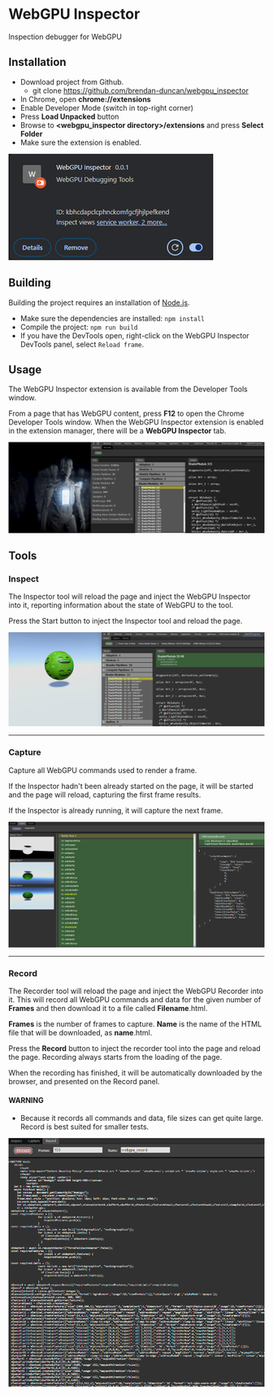 # WebGPU Inspector

Inspection debugger for WebGPU

## Installation

- Download project from Github.
  - git clone https://github.com/brendan-duncan/webgpu_inspector
- In Chrome, open **chrome://extensions**
- Enable Developer Mode (switch in top-right corner)
- Press **Load Unpacked** button
- Browse to **<webgpu_inspector directory>/extensions** and press **Select Folder**
- Make sure the extension is enabled.

![Enable Extension](images/enable_extension.png "Enable Extension")

## Building

Building the project requires an installation of [Node.js](https://nodejs.org/en/).

- Make sure the dependencies are installed: `npm install`
- Compile the project: `npm run build`
- If you have the DevTools open, right-click on the WebGPU Inspector DevTools panel, select `Reload frame`.

## Usage

The WebGPU Inspector extension is available from the Developer Tools window.

From a page that has WebGPU content, press **F12** to open the Chrome Developer Tools window. When the WebGPU Inspector extension is enabled in the extension manager, there will be a **WebGPU Inspector** tab.

![WebGPU Inspector Panel](images/webgpu_inspector_panel.png)

## Tools

### Inspect

The Inspector tool will reload the page and inject the WebGPU Inspector into it, reporting information about the state of WebGPU to the tool.

Press the Start button to inject the Inspector tool and reload the page.

![WebGPU Inspector Panel](images/inspect.png)

----

### Capture

Capture all WebGPU commands used to render a frame.

If the Inspector hadn't been already started on the page, it will be started and the page will reload, capturing the first frame results.

If the Inspector is already running, it will capture the next frame.

![WebGPU Inspector Panel](images/capture.png)

----

### Record

The Recorder tool will reload the page and inject the WebGPU Recorder into it. This will record all WebGPU commands and data for the given number of **Frames** and then download it to a file called **Filename**.html.

**Frames** is the number of frames to capture.
**Name** is the name of the HTML file that will be downloaded, as __name__.html.

Press the **Record** button to inject the recorder tool into the page and reload the page. Recording always starts from the loading of the page.

When the recording has finished, it will be automatically downloaded by the browser, and presented on the Record panel.

#### WARNING

* Because it records all commands and data, file sizes can get quite large. Record is best suited for smaller tests.

![WebGPU Inspector Panel](images/record.png)

